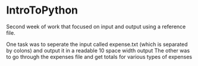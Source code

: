 # IntroToPython
Second week of work that focused on input and output using a reference file.

One task was to seperate the input called expense.txt (which is separated by colons) and output it in a readable 10 space width output
The other was to go through the expenses file and get totals for various types of expenses

